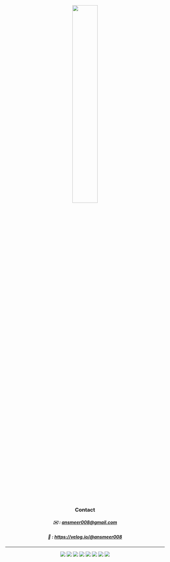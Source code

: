<div align="center">

<img width="40%" height="40%" src="https://user-images.githubusercontent.com/111051555/228143270-7c75618f-813f-47f5-a4e7-a8e7de3d9d16.jpeg"/>

### Contact 
##### ✉️  : ansmeer008@gmail.com
##### 📕 : https://velog.io/@ansmeer008

________________________________

<div>
<img src="https://img.shields.io/badge/HTML-FF6464?style=flat&logo=HTML5&logoColor=white"/>
<img src="https://img.shields.io/badge/CSS-288CDE?style=flat&logo=CSS3&logoColor=white"/>
<img src="https://img.shields.io/badge/javascript-FFEB5A?style=flat&logo=JavaScript&logoColor=white"/> 
<img src="https://img.shields.io/badge/git-FF7F50?style=flat&logo=Vuejs&logoColor=green"/>
<img src="https://img.shields.io/badge/react-blue?style=flat&logo=React&logoColor=white"/> 
<img src="https://img.shields.io/badge/Next.js-000000?style=flat&logo=Next.js&logoColor=white"/>
<img src="https://img.shields.io/badge/node.js-BCEE68?style=flat&logo=Node.js&logoColor=white"/>
<img src="https://img.shields.io/badge/git-FF7F50?style=flat&logo=Git&logoColor=white"/>
</div>

</div>
